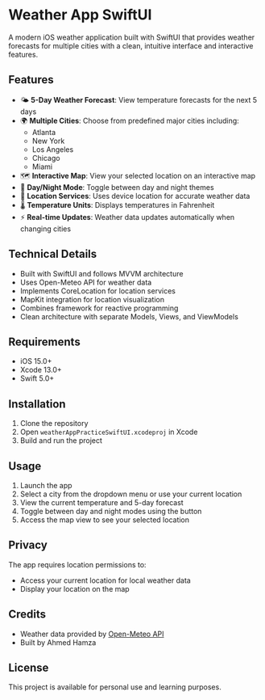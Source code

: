 
# Weather App SwiftUI

A modern iOS weather application built with SwiftUI that provides weather forecasts for multiple cities with a clean, intuitive interface and interactive features.

## Features

- 🌤️ **5-Day Weather Forecast**: View temperature forecasts for the next 5 days
- 🌍 **Multiple Cities**: Choose from predefined major cities including:
  - Atlanta
  - New York
  - Los Angeles
  - Chicago
  - Miami
- 🗺️ **Interactive Map**: View your selected location on an interactive map
- 🌙 **Day/Night Mode**: Toggle between day and night themes
- 📍 **Location Services**: Uses device location for accurate weather data
- 🌡️ **Temperature Units**: Displays temperatures in Fahrenheit
- ⚡ **Real-time Updates**: Weather data updates automatically when changing cities

## Technical Details

- Built with SwiftUI and follows MVVM architecture
- Uses Open-Meteo API for weather data
- Implements CoreLocation for location services
- MapKit integration for location visualization
- Combines framework for reactive programming
- Clean architecture with separate Models, Views, and ViewModels

## Requirements

- iOS 15.0+
- Xcode 13.0+
- Swift 5.0+

## Installation

1. Clone the repository
2. Open `weatherAppPracticeSwiftUI.xcodeproj` in Xcode
3. Build and run the project

## Usage

1. Launch the app
2. Select a city from the dropdown menu or use your current location
3. View the current temperature and 5-day forecast
4. Toggle between day and night modes using the button
5. Access the map view to see your selected location

## Privacy

The app requires location permissions to:
- Access your current location for local weather data
- Display your location on the map

## Credits

- Weather data provided by [Open-Meteo API](https://api.open-meteo.com)
- Built by Ahmed Hamza

## License

This project is available for personal use and learning purposes.
